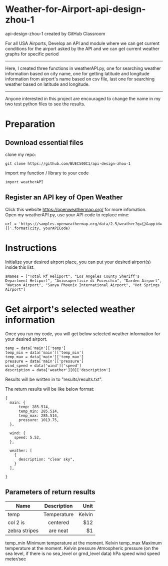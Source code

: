 # Weather-for-Airport-api-design-zhou-1
api-design-zhou-1 created by GitHub Classroom

For all USA Airports, Develop an API and module where we can get current conditions for the airport asked by the API and we can get current weather graphs for specific period

<hr>   

Here, I created three functions in weatherAPI.py, one for searching weather information based on city name, one for getting latitude and longitude information from airport's name based on csv file, last one for searching weather based on latitude and longitude.     

<hr>    

Anyone interested in this project are encouraged to change the name in my two test python files to see the results.    

# Preparation
## Download essential files    
clone my repo:   
```
git clone https://github.com/BUEC500C1/api-design-zhou-1
```

import my function / library to your code    
```
import weatherAPI   
```

## Register an API key of Open Weather     
Click this website https://openweathermap.org/ for more infomation.      
Open my weatherAPI.py, use your API code to replace mine:    
```
url = 'https://samples.openweathermap.org/data/2.5/weather?q={}&appid={}'.format(city, yourAPICode)
```

# Instructions   
Initialize your desired airport place, you can put your desired airport(s) inside this list.       
```
aNames = ["Total Rf Heliport", "Los Angeles County Sheriff's Department Heliport", "Aviosuperficie di Fucecchio", "Darden Airport", "Watson Airport", "Sanya Phoenix International Airport", "Hot Springs Airport"]
```

# Get airport's selected weather information    
Once you run my code, you will get below selected weather information for your desired airport.    
```
temp = data['main']['temp']
temp_min = data['main']['temp_min']
temp_max = data['main']['temp_max']
pressure = data['main']['pressure']
wind_speed = data['wind']['speed']
description = data['weather'][0]['description']
```
Results will be written in to "results/results.txt".    

The return results will be like below format:   
```
{
  main: {
      temp: 285.514,
      temp_min: 285.514,
      temp_max: 285.514,
      pressure: 1013.75,
  },

  wind: {
    speed: 5.52,
  },

  weather: [
    {
      description: "clear sky",
    }
  ],

}

```

## Parameters of return results 
| Name       | Description           | Unit  |
| ------------- |:-------------:| -----:|
| temp      | Temperature | Kelvin |
| col 2 is      | centered      |   $12 |
| zebra stripes | are neat      |    $1 |


		
temp_min	Minimum temperature at the moment.	Kelvin
temp_max	Maximum temperature at the moment.	Kelvin
pressure	Atmospheric pressure (on the sea level, if there is no sea_level or grnd_level data)	hPa
speed	wind speed	meter/sec

